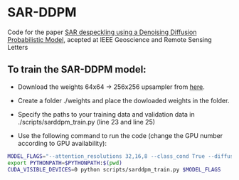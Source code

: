 # SAR-DDPM 

Code for the paper [SAR despeckling using a Denoising Diffusion Probabilistic Model](https://arxiv.org/pdf/2206.04514.pdf), acepted at IEEE Geoscience and Remote Sensing Letters


## To  train the SAR-DDPM model:

- Download the weights 64x64 -> 256x256 upsampler from [here](https://github.com/openai/guided-diffusion).

- Create a folder ./weights and place the dowloaded weights in the folder.

- Specify the paths to your training data and validation data in ./scripts/sarddpm_train.py (line 23 and line 25)

- Use the following command to run the code (change the GPU number according to GPU availability):

```bash
MODEL_FLAGS="--attention_resolutions 32,16,8 --class_cond True --diffusion_steps 1000 --large_size 256  --small_size 64 --learn_sigma True --noise_schedule linear --num_channels 192 --num_heads 4 --num_res_blocks 2 --resblock_updown True --use_fp16 True --use_scale_shift_norm True" 
export PYTHONPATH=$PYTHONPATH:$(pwd)
CUDA_VISIBLE_DEVICES=0 python scripts/sarddpm_train.py $MODEL_FLAGS
```